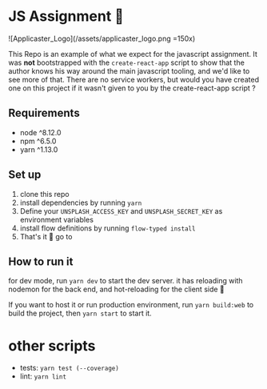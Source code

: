 # JS Assignment :rocket:

![Applicaster_Logo](/assets/applicaster_logo.png =150x)

This Repo is an example of what we expect for the javascript assignment.
It was **not** bootstrapped with the `create-react-app` script to show that the author knows his way around the main javascript tooling, and we'd like to see more of that.
There are no service workers, but would you have created one on this project if it wasn't given to you by the create-react-app script ?

## Requirements

- node ^8.12.0
- npm ^6.5.0
- yarn ^1.13.0

## Set up

1. clone this repo
2. install dependencies by running `yarn`
3. Define your `UNSPLASH_ACCESS_KEY` and `UNSPLASH_SECRET_KEY` as environment variables
4. install flow definitions by running `flow-typed install`
5. That's it :tada: go to

## How to run it

for dev mode, run `yarn dev` to start the dev server. it has reloading with nodemon for the back end, and hot-reloading for the client side :dancer:

If you want to host it or run production environment, run `yarn build:web` to build the project, then `yarn start` to start it.

# other scripts

- tests: `yarn test (--coverage)`
- lint: `yarn lint`
